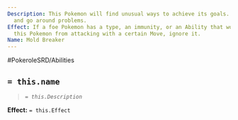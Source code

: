 ```yaml
---
Description: This Pokemon will find unusual ways to achieve its goals. They are inventive
  and go around problems.
Effect: If a foe Pokemon has a type, an immunity, or an Ability that would prevent
  this Pokemon from attacking with a certain Move, ignore it.
Name: Mold Breaker
---
```


#PokeroleSRD/Abilities

## `= this.name`

> *`= this.Description`*

**Effect:** `= this.Effect`
